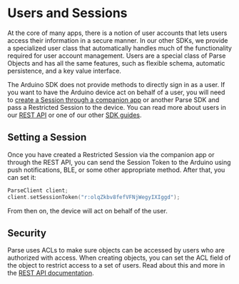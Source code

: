 # Users and Sessions

At the core of many apps, there is a notion of user accounts that lets users access their information in a secure manner. In our other SDKs, we provide a specialized user class that automatically handles much of the functionality required for user account management. Users are a special class of Parse Objects and has all the same features, such as flexible schema, automatic persistence, and a key value interface.

The Arduino SDK does not provide methods to directly sign in as a user. If you want to have the Arduino device act on behalf of a user, you will need to [create a Session through a companion app](/docs/ios#sessions) or another Parse SDK and pass a Restricted Session to the device. You can read more about users in our [REST API](/docs/rest#users) or one of our other [SDK guides](/docs).

## Setting a Session

Once you have created a Restricted Session via the companion app or through the REST API, you can send the Session Token to the Arduino using push notifications, BLE, or some other appropriate method. After that, you can set it:

```c
ParseClient client;
client.setSessionToken("r:olqZkbv8fefVFNjWegyIXIggd");
```

From then on, the device will act on behalf of the user.

## Security

Parse uses ACLs to make sure objects can be accessed by users who are authorized with access. When creating objects, you can set the ACL field of the object to restrict access to a set of users. Read about this and more in the [REST API documentation](/docs/rest#users-security).